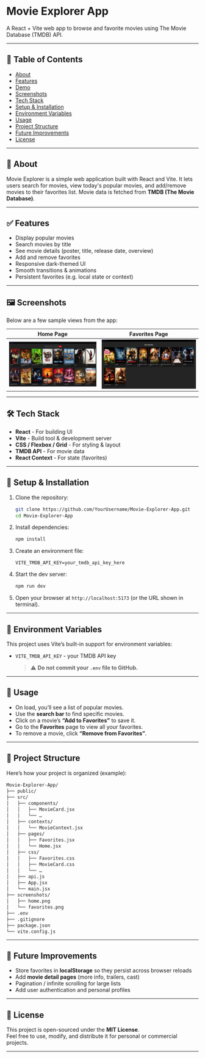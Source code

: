 # Movie Explorer App

A React + Vite web app to browse and favorite movies using The Movie Database (TMDB) API.

---

## 🧭 Table of Contents

- [About](#about)  
- [Features](#features)  
- [Demo](#demo)  
- [Screenshots](#screenshots)  
- [Tech Stack](#tech-stack)  
- [Setup & Installation](#setup--installation)  
- [Environment Variables](#environment-variables)  
- [Usage](#usage)  
- [Project Structure](#project-structure)  
- [Future Improvements](#future-improvements)  
- [License](#license)  

---

## 📖 About

Movie Explorer is a simple web application built with React and Vite. It lets users search for movies, view today's popular movies, and add/remove movies to their favorites list. Movie data is fetched from **TMDB (The Movie Database)**.

---

## ✅ Features

- Display popular movies  
- Search movies by title  
- See movie details (poster, title, release date, overview)  
- Add and remove favorites  
- Responsive dark-themed UI  
- Smooth transitions & animations  
- Persistent favorites (e.g. local state or context)  

---

## 🖼 Screenshots

Below are a few sample views from the app:

| Home Page | Favorites Page |
|------------|----------------|
| ![Home Screenshot](./screenshots/home.png) | ![Favorites Screenshot](./screenshots/favorites.png) |

---

## 🛠 Tech Stack

- **React** - For building UI  
- **Vite** - Build tool & development server  
- **CSS / Flexbox / Grid** - For styling & layout  
- **TMDB API** - For movie data  
- **React Context** - For state (favorites)  

---

## 🚀 Setup & Installation

1. Clone the repository:
   ```bash
   git clone https://github.com/YourUsername/Movie-Explorer-App.git
   cd Movie-Explorer-App
   ```

2. Install dependencies:
   ```bash
   npm install
   ```

3. Create an environment file:
   ```text
   VITE_TMDB_API_KEY=your_tmdb_api_key_here
   ```

4. Start the dev server:
   ```bash
   npm run dev
   ```

5. Open your browser at `http://localhost:5173` (or the URL shown in terminal).

---

## 🔑 Environment Variables

This project uses Vite’s built-in support for environment variables:

- `VITE_TMDB_API_KEY` - your TMDB API key  
  > ⚠️ **Do not commit your `.env` file to GitHub.**

---

## 🧩 Usage

- On load, you’ll see a list of popular movies.
- Use the **search bar** to find specific movies.
- Click on a movie’s **“Add to Favorites”** to save it.
- Go to the **Favorites** page to view all your favorites.
- To remove a movie, click **“Remove from Favorites”**.

---

## 📂 Project Structure

Here’s how your project is organized (example):

```
Movie-Explorer-App/
├── public/
├── src/
│   ├── components/
│   │   ├── MovieCard.jsx
│   │   └── …  
│   ├── contexts/
│   │   └── MovieContext.jsx
│   ├── pages/
│   │   ├── Favorites.jsx
│   │   └── Home.jsx
│   ├── css/
│   │   ├── Favorites.css
│   │   ├── MovieCard.css
│   │   └── …  
│   ├── api.js
│   ├── App.jsx
│   └── main.jsx
├── screenshots/
│   ├── home.png
│   └── favorites.png
├── .env
├── .gitignore
├── package.json
└── vite.config.js
```

---

## 🌱 Future Improvements

- Store favorites in **localStorage** so they persist across browser reloads  
- Add **movie detail pages** (more info, trailers, cast)  
- Pagination / infinite scrolling for large lists  
- Add user authentication and personal profiles  

---

## 📄 License

This project is open-sourced under the **MIT License**.  
Feel free to use, modify, and distribute it for personal or commercial projects.

---
